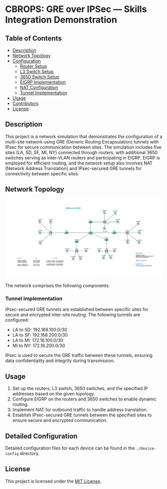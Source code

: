 # CBROPS: GRE over IPSec &mdash; Skills Integration Demonstration

## Table of Contents

- [Description](#description)
- [Network Topology](#network-topology)
- [Configuration](#configuration)
  - [Router Setup](#router-setup)
  - [L3 Switch Setup](#l3-switch-setup)
  - [3650 Switch Setup](#3650-switch-setup)
  - [EIGRP Implementation](#eigrp-implementation)
  - [NAT Configuration](#nat-configuration)
  - [Tunnel Implementation](#tunnel-implementation)
- [Usage](#usage)
- [Contributors](#contributors)
- [License](#license)

## Description
This project is a network simulation that demonstrates the configuration of a multi-site network using GRE (Generic Routing Encapsulation) tunnels with IPsec for secure communication between sites. The simulation includes five sites (LA, SD, SF, MI, NY) connected through routers, with additional 3650 switches serving as inter-VLAN routers and participating in EIGRP. EIGRP is employed for efficient routing, and the network setup also involves NAT (Network Address Translation) and IPsec-secured GRE tunnels for connectivity between specific sites.

## Network Topology

![network-topology](./gre-over-ipsec.png)

The network comprises the following components:

### Tunnel Implementation
IPsec-secured GRE tunnels are established between specific sites for secure and encrypted inter-site routing. The following tunnels are configured:

- LA to SD: 192.168.100.0/30
- LA to SF: 192.168.200.0/30
- LA to MI: 172.16.100.0/30
- MI to NY: 172.16.200.0/30

IPsec is used to secure the GRE traffic between these tunnels, ensuring data confidentiality and integrity during transmission.

## Usage
1. Set up the routers, L3 switch, 3650 switches, and the specified IP addresses based on the given topology.
2. Configure EIGRP on the routers and 3650 switches to enable dynamic routing.
3. Implement NAT for outbound traffic to handle address translation.
4. Establish IPsec-secured GRE tunnels between the specified sites to ensure secure and encrypted communication.

## Detailed Configuration
Detailed configuration files for each device can be found in the `./device-config` directory.

## License
This project is licensed under the [MIT License](LICENSE).
